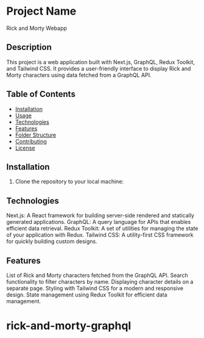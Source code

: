# Project Name

Rick and Morty Webapp

## Description

This project is a web application built with Next.js, GraphQL, Redux Toolkit, and Tailwind CSS. It provides a user-friendly interface to display Rick and Morty characters using data fetched from a GraphQL API.

## Table of Contents

- [Installation](#installation)
- [Usage](#usage)
- [Technologies](#technologies)
- [Features](#features)
- [Folder Structure](#folder-structure)
- [Contributing](#contributing)
- [License](#license)

## Installation

1. Clone the repository to your local machine:

## Technologies

Next.js: A React framework for building server-side rendered and statically generated applications.
GraphQL: A query language for APIs that enables efficient data retrieval.
Redux Toolkit: A set of utilities for managing the state of your application with Redux.
Tailwind CSS: A utility-first CSS framework for quickly building custom designs.

## Features

List of Rick and Morty characters fetched from the GraphQL API.
Search functionality to filter characters by name.
Displaying character details on a separate page.
Styling with Tailwind CSS for a modern and responsive design.
State management using Redux Toolkit for efficient data management.
# rick-and-morty-graphql
